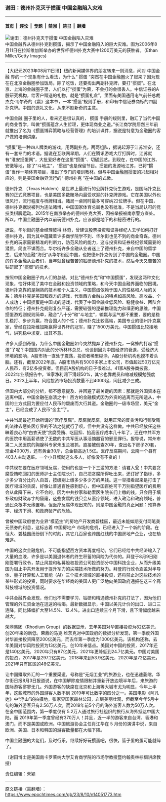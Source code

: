 ### 谢田：德州扑克灭于掼蛋 中国金融陷入灾难

---

#### [首页](../../../..?n14051773) &nbsp;|&nbsp; [评论](../../../../../epoch-comment?n14051773) &nbsp;|&nbsp; [专题](../../../../../epoch-special?n14051773) &nbsp;|&nbsp; [禁闻](../../../../../epoch-news?n14051773) &nbsp;|&nbsp; [禁书](../../../../../books?n14051773) &nbsp;|&nbsp; [翻墙](https://github.com/gfw-breaker/nogfw/blob/master/README.md?n14051773)


<div><img alt="谢田：德州扑克灭于掼蛋 中国金融陷入灾难" class="attachment-djy_600_400 size-djy_600_400 wp-post-image" src="https://i.epochtimes.com/assets/uploads/2023/08/id14051777-Texas-holdem-GettyImages-71629927-600x400.jpg"/>
<div class="caption">
 中国金融界从德州扑克到掼蛋，揭示了中国金融陷入的巨大灾难。图为2006年8月11日在拉斯维加斯举办的世界杯德州扑克大赛中1200万美元的获胜者。（Ethan Miller/Getty Images)
</div></div><hr/><div class="post_content" id="artbody" itemprop="articleBody">
 <!-- article content begin -->
 <p>
  【大纪元2023年08月11日讯】纽约新闻媒体界的朋友转来一则消息，问对
  <ok href="https://www.epochtimes.com/gb/tag/%E4%B8%AD%E5%9B%BD%E9%87%91%E8%9E%8D.html">
   中国金融
  </ok>
  界的一个现象有什么看法，为什么“
  <ok href="https://www.epochtimes.com/gb/tag/%E6%8E%BC%E8%9B%8B.html">
   掼蛋
  </ok>
  ”突然在中国金融圈火了起来？因为现在在北京金融圈参加饭局，除了吃饭，还要掏出两副扑克牌，要打“掼蛋”。在北京、上海的金融圈子里，人们以打“掼蛋”为荣，不会打的会很丢人。中信证券的A股研究机构，给客户赠送的礼物，就是“掼蛋礼盒”，里面有美国通用电气前任总裁杰克·韦尔奇的《赢》这本书，一本“掼蛋”规则手册，和印有中信证券商标的四副扑克牌。中国的送礼文化，从来不缺新奇的主意。
 </p>
 <p>
  <ok href="https://www.epochtimes.com/gb/tag/%E4%B8%AD%E5%9B%BD%E9%87%91%E8%9E%8D.html">
   中国金融
  </ok>
  圈子里的人，看来还是很认真的，
  <ok href="https://www.epochtimes.com/gb/tag/%E6%8E%BC%E8%9B%8B.html">
   掼蛋
  </ok>
  手册的规则里，融汇了当代中国的商业哲学，叫做“掼蛋蕴含人生哲理，更体现商业之道。”长江商学院居然三年前就推出了名为《掼蛋博弈策略与经营管理》的培训课件，据说是特意为金融圈的客户做的培训讲座。
 </p>
 <p>
  “掼蛋”是一种四人牌类的游戏，用两副扑克，两两组队，据说起源于江苏淮安，还有一套专门的术语。据说在互联网早期，人们在腾讯游戏大厅打牌时，江苏就有“淮安掼蛋网”，大批爱好者在这里“掼蛋”、切磋武艺。到现在，在中国的江苏、安徽等地，除了“斗地主”，“掼蛋”也是保留节目。掼蛋的发源地江苏，已将“掼蛋”当作一项体育项目，推出了专门的培训教材。但与中国金融圈掼蛋的兴起相对应的，则是美国金融界流行的“
  <ok href="https://www.epochtimes.com/gb/tag/%E5%BE%B7%E5%B7%9E%E6%89%91%E5%85%8B.html">
   德州扑克
  </ok>
  ”在中国的式微。
 </p>
 <p>
  <ok href="https://www.epochtimes.com/gb/tag/%E5%BE%B7%E5%B7%9E%E6%89%91%E5%85%8B.html">
   德州扑克
  </ok>
  （Texas Holdem）是世界上最流行的公牌扑克衍生游戏，是国际扑克比赛的正式竞赛项目，也是美国多数赌场内最受欢迎的扑克牌游戏。它在美国以外也很风行，流行程度与桥牌相当。赌局一桌同时最多可容纳22位牌手。但在中国，德州扑克据说被列为违法赌博，中国国家体育总局也没有批准，不是当局认可的竞技类棋牌运动。2015年在南京举办的德州扑克大赛，因被举报被南京警方查处。所以，中国金融圈子内以前玩德州扑克，应该都是地下的和秘密进行的。
 </p>
 <p>
  据说，华尔街的基金经理彼得·林奇，曾建议股票投资和证券经纪人去学如何打好德州扑克，因为其中蕴藏着许多商学院学不到、华尔街也见不到的商业奇谋。德州扑克的玩家需要精准的判断力，防范风险的能力，这与投资和证券经纪领域需要的潜质，简直不谋而合。华尔街许多金融从业者迷上了德州扑克，来自中国的留学生、后来的金融“海归”从华尔街回中国，也把德州扑克传到了中国的金融圈。中国的许多金融从业者们，当年就曾经苦苦的钻研德州扑克的技术，然后今天又苦苦的钻研起了“掼蛋”的技术。
 </p>
 <p>
  按照中国金融圈子内人们的总结，对比“德州扑克”和“中国掼蛋”，发现这两种文化现象，恰好体现了美中在金融和投资领域的策略，和今天中国金融界面临的困境。德州扑克靠的是娴熟的技术和个人主义，中国掼蛋依赖于国人的性格和人际的关系；德州扑克是美国和西方的游戏，代表西方金融业的特点如高风险、高收益、个人成功；中国掼蛋是中国式的游戏，代表了中国金融业低风险、稳健收益、团队合作的特征；德州扑克规则复杂严谨，需要较强的逻辑推理能力和缜密的思维，中国掼蛋游戏则规则简单，融合“八十分”和“斗地主”，输赢与运气都不重要，要的是稳扎稳打、步步为赢，符合国人的个性；德州扑克比较高端，美国专业的德州扑克赢家，曾经在拉斯维加斯赢得世界杯的冠军，赚了1500万美元，中国掼蛋比较接地气，讲究稳中求变、出其不意。
 </p>
 <p>
  许多人感到奇怪，为什么中国金融圈如今突然抛弃了德州扑克，一窝蜂的打起“掼蛋”了呢？中国国内对此的分析林林总总，也谈到因为中国经济的衰退，受经济大环境的影响，A股市场一直处于震荡，投资者稀里糊涂，A股分析机构也摸不着头脑。还有，截至2022年底，A股市场共有5000多家上市公司，市值超过50万亿元人民币，有2亿多投资者。但目前A股机构的日子很难过。41家A股券商披露，2022年业绩报告中，18家净利润下滑超50%，其它也靠裁员和缩减规模勉强度日。2023上半年，风险投资市场投资数量不到4000起，同比减少三成。
 </p>
 <p>
  但国内大部分的分析，都不愿意提及、并回避了最关键的因素：那就是外国资本在逃离中国，中国金融在崩溃之中！西方的金融模式因为外资的逃离而无所适从，中国的土方式因为要应付人民币的颓废而大行其道。金融圈的一级市场里，美元“金主”，已经变成了人民币“金主”了。
 </p>
 <p>
  中共当局最近开始所谓的“医疗反腐”。反腐就反腐，就用正常的反贪污和行贿受贿的法律去惩处医疗界的不法之徒就行了呗，但中共没有这样做。中共已经放任这些昧着良心的“白衣天使”贪腐受贿、吃回扣、抬高医疗成本几十年了，还在中共军方的医院中用高薪诱使了无数的中共军医从事活摘器官的邪恶罪行。报导说，常州市第二人民医院的胸腺科专家朱玉兰被抓，直接被倒查20年，查出名下房子20套，现金4000万，还有黄金30斤，总金额高达1.5亿。医疗反腐期间，云南一个县有403人主动退赃。一个小县城就这么多人，好像没有不贪的！
 </p>
 <p>
  中共现在要在医疗领域反腐，使用的也是一个下三滥的方法：请君入瓮！中共要贪腐受贿吃回扣的医师护士主任院长们，自己把贪腐所得吐出来，还订好了指标，多少多少百分比的人自首，按级别上缴多少多少万的黑钱。这一举措看起来是打击了医疗领域的贪腐，好像让普通百姓感到舒心，但中国百姓可千万别指望医疗的费用会从此降下来，它不会的。因为中共抄家和勒索医生院长们上缴的钱，只会用于填补政府财政赤字的窟窿，这些贪腐的钱只会从医疗领域，进入政治和政府领域，普通民众根本无缘置喙。但医疗反腐体现出来的，则是中国金融的真正问题：预算赤字、经济下滑、和政府破产的危险。
 </p>
 <p>
  曾被中国政府誉为业界“模范生”的房地产开发商碧桂园，最近未能如期支付两笔美元债券的利息，这标志着
  <ok href="https://www.epochtimes.com/gb/tag/%E4%B8%AD%E5%9B%BD%E6%88%BF%E5%9C%B0%E4%BA%A7.html">
   中国房地产
  </ok>
  市场的危机，已经进入了一个新的阶段。在恒大、碧桂园纷纷倒下的时刻，其它几百家也跨国红线的中国房地产企业，也在劫难逃。
 </p>
 <p>
  中国的这次金融危机，不可能指望西方资本再度相助。它们已经给中共经济输入了大量的血液，许多是以美国退休者的终生积蓄的风险为代价的。拜登于8月9日刚刚签署行政令，禁止风投和私募股权投资公司投资部分中国科技企业，从而升级美国为阻止中共开发用于提升军力的尖端技术所做的努力。拜登的行政令涵盖对半导体、量子计算和人工智能（AI）三个技术领域的直接投资，还将禁止对这些技术的某些形式的投资，同时要求在华经商的美国人更广泛地向美国政府通报在这三个高科技领域的投资情况。
 </p>
 <p>
  中共金融界会发现，他们也不需要学习、钻研和精通德州扑克的打法了，因为他们管理的外汇资金池在迅速的枯竭。最新数据显示，中国以美元计价的出口、进口三连降，同比降幅扩大至14.5%、12.4%。进出口连续三个月下滑，且下滑幅度越来越大。
 </p>
 <p>
  荣鼎集团（Rhodium Group）的数据显示，去年美国对华直接投资为82亿美元，创20年来的新低。荣鼎的马克·维茨克对中国政府的数据分析发现，第一季度外国对华直接投资降至200亿美元，而去年第一季度为1000亿美元。该机构还称，去年美国对华风险投资为13亿美元，创10年来低点。美国对中国的投资，2017年还是140亿美元，2020年只有87亿美元，2021年更降低到24.7亿美元。中国对美国的投资，2017年是297.2亿美元，2018年来到53.9亿美元，2020年是72亿美元，2021年只有区区的48亿美元。
 </p>
 <p>
  让中国赚取外汇的一个重要渠道，号称是“无烟工业”的旅游业，也在迅速萎缩。华尔街日报8月3日报道说，在中国解除疫情限制并重新开放边境半年后，来旅游的国际游客寥寥无几。外国游客的缺席在北京和上海等大城市尤为明显，今年上半年，这些城市的外国游客人数不到 2019年可比数字的四分之一。美国电影《阿凡达》中“浮山”的拍摄地，张家界国家森林公园，岩层美丽壮观，但截至今年5月中旬的海外游客只有2.56万人次，而2019年前5个月的海外游客人数为50万人次。在全中国范围内，第一季度仅有 5.2万人通过旅行社组织的旅行从海外抵达中国大陆，而 2019年第一季度曾经有370万人！并且，近一半的游客来自台湾、香港和澳门，而不是美国或欧洲。中国旅游协会主任肖江华在 5 月份的演讲中说，来自欧洲、美国、日本和韩国的游客数量都在大幅下降。
 </p>
 <p>
  中国金融圈的大佬们，及时行乐，继续好好玩掼蛋吧，很快，篮子里的蛋可能就碎了。
 </p>
 <p>
  （谢田博士是美国南卡罗莱纳大学艾肯商学院的市场学教授暨约翰奥林棕榈讲席教授）
 </p>
 <p>
  责任编辑：朱颖
 </p>
 <!-- article content end -->
 <div id="below_article_ad">
 </div>
</div>


---

原文链接（需翻墙）：https://www.epochtimes.com/gb/23/8/10/n14051773.htm